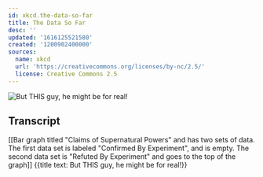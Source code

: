 ```yaml
---
id: xkcd.the-data-so-far
title: The Data So Far
desc: ''
updated: '1616125521580'
created: '1200902400000'
sources:
  name: xkcd
  url: 'https://creativecommons.org/licenses/by-nc/2.5/'
  license: Creative Commons 2.5
---
```

![But THIS guy, he might be for real!](https://imgs.xkcd.com/comics/the_data_so_far.png)

## Transcript
[[Bar graph titled "Claims of Supernatural Powers" and has two sets of data.  The first data set is labeled "Confirmed By Experiment", and is empty.  The second data set is "Refuted By Experiment" and goes to the top of the graph]]
{{title text: But THIS guy, he might be for real!}}
